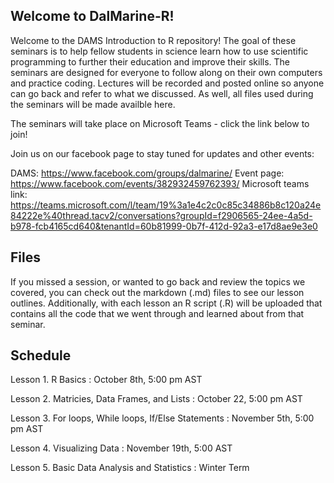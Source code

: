 <h2> Welcome to DalMarine-R! </h2>

Welcome to the DAMS Introduction to R repository! The goal of these seminars is to help fellow students in science learn how to use scientific programming to further their education and improve their skills. The seminars are designed for everyone to follow along on their own computers and practice coding. Lectures will be recorded and posted online so anyone can go back and refer to what we discussed. As well, all files used during the seminars will be made availble here.

The seminars will take place on Microsoft Teams - click the link below to join! 

Join us on our facebook page to stay tuned for updates and other events:

DAMS: https://www.facebook.com/groups/dalmarine/
Event page: https://www.facebook.com/events/382932459762393/
Microsoft teams link: https://teams.microsoft.com/l/team/19%3a1e4c2c0c85c34886b8c120a24e84222e%40thread.tacv2/conversations?groupId=f2906565-24ee-4a5d-b978-fcb4165cd640&tenantId=60b81999-0b7f-412d-92a3-e17d8ae9e3e0


<h2> Files </h2>

If you missed a session, or wanted to go back and review the topics we covered, you can check out the markdown (.md) files to see our lesson outlines.
Additionally, with each lesson an R script (.R) will be uploaded that contains all the code that we went through and learned about from that seminar. 

<h2> Schedule </h2> 

Lesson 1. R Basics : October 8th, 5:00 pm AST

Lesson 2. Matricies, Data Frames, and Lists : October 22, 5:00 pm AST

Lesson 3. For loops, While loops, If/Else Statements : November 5th, 5:00 pm AST 

Lesson 4. Visualizing Data : November 19th, 5:00 AST

Lesson 5. Basic Data Analysis and Statistics : Winter Term 
